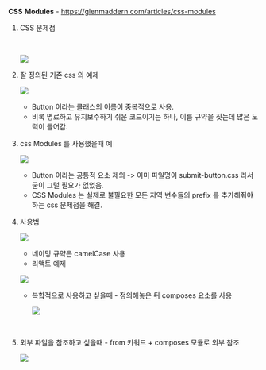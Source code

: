 **CSS** **Modules** - https://glenmaddern.com/articles/css-modules

1. CSS 문제점

   ​

   ![](http://ww3.sinaimg.cn/large/006tNc79gy1fhfvnhnxr1j30fz0c0aak.jpg)

2. 잘 정의된 기존 css 의 예제

   ![](http://ww3.sinaimg.cn/large/006tNc79gy1fhfvtt22pvj30lc05ht99.jpg)

   - Button 이라는 클래스의 이름이 중복적으로 사용.
   - 비록 명료하고 유지보수하기 쉬운 코드이기는 하나, 이름 규약을 짓는데 많은 노력이 들어감.

3. css Modules 를 사용했을때 예

   ![](http://ww2.sinaimg.cn/large/006tNc79gy1fhfvvx2eijj30kj03cglw.jpg)

   - Button 이라는 공통적 요소 제외 -> 이미 파일명이 submit-button.css 라서 굳이 그럴 필요가 없었음.
   - CSS Modules 는 실제로 불필요한 모든 지역 변수들의 prefix 를 추가해줘야 하는 css 문제점을 해결.

4. 사용법

   ![](http://ww1.sinaimg.cn/large/006tNc79gy1fhfwambkmhj30k202twep.jpg)

   - 네이밍 규약은 camelCase 사용
   - 리액트 예제

   ![](http://ww2.sinaimg.cn/large/006tNc79gy1fhfwff9vqij30k50bpgmv.jpg)

   - 복합적으로 사용하고 싶을때 - 정의해놓은 뒤 composes 요소를 사용

     ![](http://ww3.sinaimg.cn/large/006tNc79gy1fhfwhl57jjj30jp0ay74v.jpg)

     ​

5. 외부 파일을 참조하고 싶을때 - from 키워드 + composes 모듈로 외부 참조

   ![](http://ww3.sinaimg.cn/large/006tNc79gy1fhfwvuwh37j30k8097q3f.jpg)

